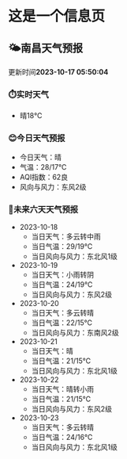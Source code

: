 # 这是一个信息页 
## 🌤️**南昌**天气预报
更新时间**2023-10-17 05:50:04**
### ⏱️实时天气
- 晴18℃
### 😊今日天气预报
- 今日天气：晴
- 气温：28/17℃
- AQI指数：62良
- 风向与风力：东风2级
### 🤩未来六天天气预报
- 2023-10-18
  - 当日天气：多云转中雨
  - 当日气温：29/19℃
  - 当日风向与风力：东北风1级
- 2023-10-19
  - 当日天气：小雨转阴
  - 当日气温：24/19℃
  - 当日风向与风力：东风2级
- 2023-10-20
  - 当日天气：多云转晴
  - 当日气温：22/15℃
  - 当日风向与风力：东南风2级
- 2023-10-21
  - 当日天气：晴
  - 当日气温：21/15℃
  - 当日风向与风力：东北风1级
- 2023-10-22
  - 当日天气：晴转小雨
  - 当日气温：21/15℃
  - 当日风向与风力：东风2级
- 2023-10-23
  - 当日天气：多云转晴
  - 当日气温：24/16℃
  - 当日风向与风力：东北风1级

